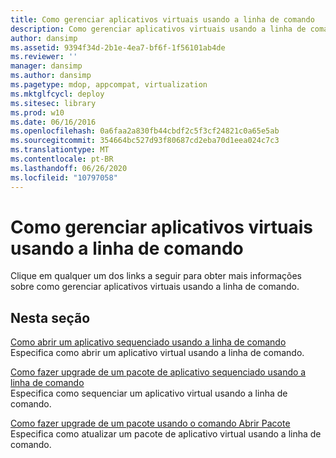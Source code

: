 ```yaml
---
title: Como gerenciar aplicativos virtuais usando a linha de comando
description: Como gerenciar aplicativos virtuais usando a linha de comando
author: dansimp
ms.assetid: 9394f34d-2b1e-4ea7-bf6f-1f56101ab4de
ms.reviewer: ''
manager: dansimp
ms.author: dansimp
ms.pagetype: mdop, appcompat, virtualization
ms.mktglfcycl: deploy
ms.sitesec: library
ms.prod: w10
ms.date: 06/16/2016
ms.openlocfilehash: 0a6faa2a830fb44cbdf2c5f3cf24821c0a65e5ab
ms.sourcegitcommit: 354664bc527d93f80687cd2eba70d1eea024c7c3
ms.translationtype: MT
ms.contentlocale: pt-BR
ms.lasthandoff: 06/26/2020
ms.locfileid: "10797058"
---
```

# Como gerenciar aplicativos virtuais usando a linha de comando


Clique em qualquer um dos links a seguir para obter mais informações sobre como gerenciar aplicativos virtuais usando a linha de comando.

## Nesta seção


<a href="" id="how-to-open-a-sequenced-application-using-the-command-line"></a>[Como abrir um aplicativo sequenciado usando a linha de comando](how-to-open-a-sequenced-application-using-the-command-line.md)  
Especifica como abrir um aplicativo virtual usando a linha de comando.

<a href="" id="how-to-upgrade-a-sequenced-application-package-using-the-command-line"></a>[Como fazer upgrade de um pacote de aplicativo sequenciado usando a linha de comando](how-to-upgrade-a-sequenced-application-package-using-the-command-line.md)  
Especifica como sequenciar um aplicativo virtual usando a linha de comando.

<a href="" id="how-to-upgrade-a-package-using-the-open-package-command"></a>[Como fazer upgrade de um pacote usando o comando Abrir Pacote](how-to-upgrade-a-package-using-the-open-package-command.md)  
Especifica como atualizar um pacote de aplicativo virtual usando a linha de comando.

 

 





